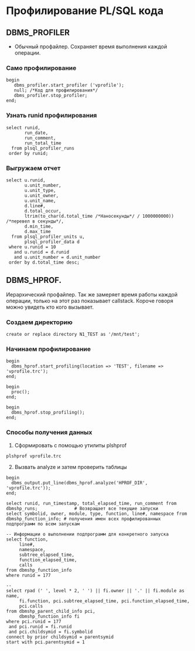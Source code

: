 # Профилирование PL/SQL кода

## DBMS_PROFILER
  - Обычный профайлер. Сохраняет время выполнения каждой операции.

### Само профилирование
````
begin
   dbms_profiler.start_profiler ('vprofile');
   null; /*Код для профилирования*/
   dbms_profiler.stop_profiler;
end;
````


### Узнать runid профилирования
````
select runid,
       run_date,
       run_comment,
       run_total_time
  from plsql_profiler_runs
 order by runid;
````

### Выгружаем отчет
````
select u.runid,
       u.unit_number,
       u.unit_type,
       u.unit_owner,
       u.unit_name,
       d.line#,
       d.total_occur,
       ltrim(to_char(d.total_time /*Наносекунды*/ / 1000000000)) /*перевел в секунды*/, 
       d.min_time,
       d.max_time
  from plsql_profiler_units u,
       plsql_profiler_data d
 where u.runid = 10
   and u.runid = d.runid
   and u.unit_number = d.unit_number
 order by d.total_time desc;
````



## DBMS_HPROF.
Иерархический профайлер. 
Так же замеряет время работы каждой операции, только на этот раз показывает callstack.
Короче говоря можно увидеть кто кого вызывает.
  

### Создаем директорию
````
create or replace directory N1_TEST as '/mnt/test';
````

### Начинаем профилирование
````
begin
  dbms_hprof.start_profiling(location => 'TEST', filename => 'vprofile.trc');
end;

begin
  proc();
end;

begin
  dbms_hprof.stop_profiling();
end;
````

### Способы получения данных
1. Сформировать с помощью утилиты  plshprof
````
plshprof vprofile.trc
````

2. Вызвать analyze и затем проверить таблицы
````
begin
  dbms_output.put_line(dbms_hprof.analyze('HPROF_DIR', 'vprofile.trc'));
end;

select runid, run_timestamp, total_elapsed_time, run_comment from dbmshp_runs;              # Возвращает все текущие запуски
select symbolid, owner, module, type, function, line#, namespace from dbmshp_function_info; # получения имен всех профилированных подпрограмм по всем запускам

-- Информации о выполнении подпрограмм для конкретного запуска
select function, 
	 line#, 
	 namespace, 
	 subtree_elapsed_time, 
	 function_elapsed_time, 
	 calls 
from dbmshp_function_info 
where runid = 177

-- 
select rpad (' ', level * 2, ' ') || fi.owner || '.' || fi.module as name, 
	 fi.function, pci.subtree_elapsed_time, pci.function_elapsed_time,
	 pci.calls
from dbmshp_parent_child_info pci,
	 dbmshp_function_info fi
where pci.runid = 177 
 and pci.runid = fi.runid
 and pci.childsymid = fi.symbolid 
connect by prior childsymid = parentsymid 
start with pci.parentsymid = 1
````